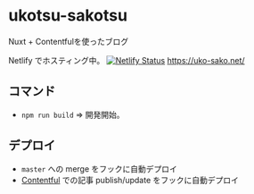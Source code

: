 # ukotsu-sakotsu
Nuxt + Contentfulを使ったブログ  

Netlify でホスティング中。
[![Netlify Status](https://api.netlify.com/api/v1/badges/eb8d5157-0e43-4601-8299-734312169b04/deploy-status)](https://app.netlify.com/sites/loving-haibt-f9ca69/deploys)
https://uko-sako.net/


## コマンド
- `npm run build` => 開発開始。

## デプロイ
- `master` への merge をフックに自動デプロイ
- [Contentful](https://www.contentful.com/) での記事 publish/update をフックに自動デプロイ
